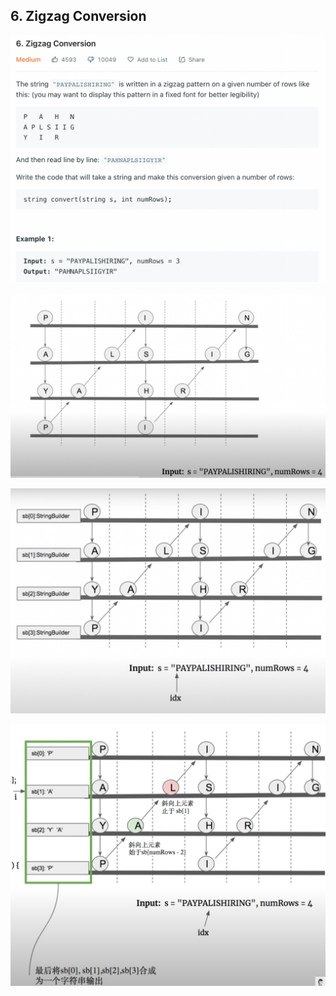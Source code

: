 ## 6. Zigzag Conversion
![](img/2022-11-07-12-52-24.png)

![](img/2022-11-07-13-12-28.png)

![](img/2022-11-07-14-27-53.png)

![](img/2022-11-07-20-29-18.png)